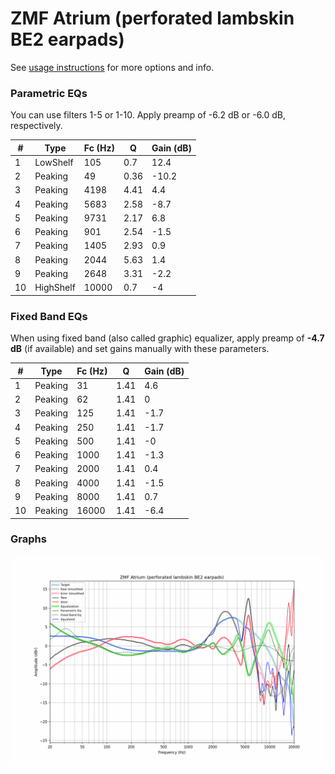 # ZMF Atrium (perforated lambskin BE2 earpads)
See [usage instructions](https://github.com/jaakkopasanen/AutoEq#usage) for more options and info.

### Parametric EQs
You can use filters 1-5 or 1-10. Apply preamp of -6.2 dB or -6.0 dB, respectively.

|   # | Type      |   Fc (Hz) |    Q |   Gain (dB) |
|-----|-----------|-----------|------|-------------|
|   1 | LowShelf  |       105 | 0.7  |        12.4 |
|   2 | Peaking   |        49 | 0.36 |       -10.2 |
|   3 | Peaking   |      4198 | 4.41 |         4.4 |
|   4 | Peaking   |      5683 | 2.58 |        -8.7 |
|   5 | Peaking   |      9731 | 2.17 |         6.8 |
|   6 | Peaking   |       901 | 2.54 |        -1.5 |
|   7 | Peaking   |      1405 | 2.93 |         0.9 |
|   8 | Peaking   |      2044 | 5.63 |         1.4 |
|   9 | Peaking   |      2648 | 3.31 |        -2.2 |
|  10 | HighShelf |     10000 | 0.7  |        -4   |

### Fixed Band EQs
When using fixed band (also called graphic) equalizer, apply preamp of **-4.7 dB** (if available) and set gains manually with these parameters.

|   # | Type    |   Fc (Hz) |    Q |   Gain (dB) |
|-----|---------|-----------|------|-------------|
|   1 | Peaking |        31 | 1.41 |         4.6 |
|   2 | Peaking |        62 | 1.41 |         0   |
|   3 | Peaking |       125 | 1.41 |        -1.7 |
|   4 | Peaking |       250 | 1.41 |        -1.7 |
|   5 | Peaking |       500 | 1.41 |        -0   |
|   6 | Peaking |      1000 | 1.41 |        -1.3 |
|   7 | Peaking |      2000 | 1.41 |         0.4 |
|   8 | Peaking |      4000 | 1.41 |        -1.5 |
|   9 | Peaking |      8000 | 1.41 |         0.7 |
|  10 | Peaking |     16000 | 1.41 |        -6.4 |

### Graphs
![](./ZMF%20Atrium%20(perforated%20lambskin%20BE2%20earpads).png)
